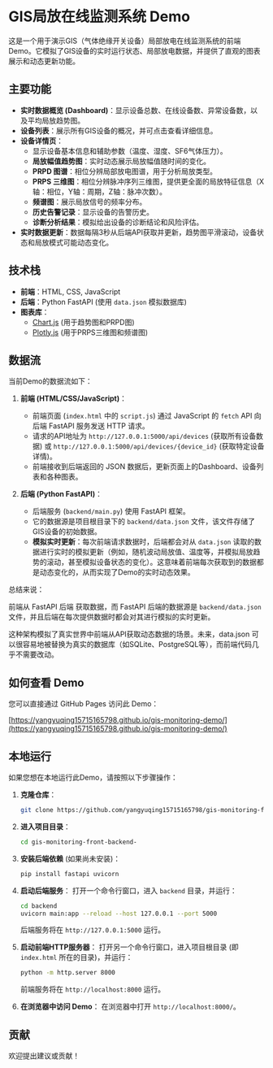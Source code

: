 # GIS局放在线监测系统 Demo

这是一个用于演示GIS（气体绝缘开关设备）局部放电在线监测系统的前端Demo。它模拟了GIS设备的实时运行状态、局部放电数据，并提供了直观的图表展示和动态更新功能。

## 主要功能

*   **实时数据概览 (Dashboard)**：显示设备总数、在线设备数、异常设备数，以及平均局放趋势图。
*   **设备列表**：展示所有GIS设备的概况，并可点击查看详细信息。
*   **设备详情页**：
    *   显示设备基本信息和辅助参数（温度、湿度、SF6气体压力）。
    *   **局放幅值趋势图**：实时动态展示局放幅值随时间的变化。
    *   **PRPD 图谱**：相位分辨局部放电图谱，用于分析局放类型。
    *   **PRPS 三维图**：相位分辨脉冲序列三维图，提供更全面的局放特征信息（X轴：相位，Y轴：周期，Z轴：脉冲次数）。
    *   **频谱图**：展示局放信号的频率分布。
    *   **历史告警记录**：显示设备的告警历史。
    *   **诊断分析结果**：模拟给出设备的诊断结论和风险评估。
*   **实时数据更新**：数据每隔3秒从后端API获取并更新，趋势图平滑滚动，设备状态和局放模式可能动态变化。

## 技术栈

*   **前端**：HTML, CSS, JavaScript
*   **后端**：Python FastAPI (使用 `data.json` 模拟数据库)
*   **图表库**：
    *   [Chart.js](https://www.chartjs.org/) (用于趋势图和PRPD图)
    *   [Plotly.js](https://plotly.com/javascript/) (用于PRPS三维图和频谱图)

## 数据流

当前Demo的数据流如下：

1.  **前端 (HTML/CSS/JavaScript)**：
    *   前端页面 (`index.html` 中的 `script.js`) 通过 JavaScript 的 `fetch` API 向后端 FastAPI 服务发送 HTTP 请求。
    *   请求的API地址为 `http://127.0.0.1:5000/api/devices` (获取所有设备数据) 或 `http://127.0.0.1:5000/api/devices/{device_id}` (获取特定设备详情)。
    *   前端接收到后端返回的 JSON 数据后，更新页面上的Dashboard、设备列表和各种图表。

2.  **后端 (Python FastAPI)**：
    *   后端服务 (`backend/main.py`) 使用 FastAPI 框架。
    *   它的数据源是项目根目录下的 `backend/data.json` 文件，该文件存储了GIS设备的初始数据。
    *   **模拟实时更新**：每次前端请求数据时，后端都会对从 `data.json` 读取的数据进行实时的模拟更新（例如，随机波动局放值、温度等，并模拟局放趋势的滚动，甚至模拟设备状态的变化）。这意味着前端每次获取到的数据都是动态变化的，从而实现了Demo的实时动态效果。

 总结来说：


  前端从 FastAPI 后端 获取数据，而 FastAPI 后端的数据源是 `backend/data.json`
  文件，并且后端在每次提供数据时都会对其进行模拟的实时更新。


  这种架构模拟了真实世界中前端从API获取动态数据的场景。未来，data.json
  可以很容易地被替换为真实的数据库（如SQLite、PostgreSQL等），而前端代码几乎不需要改动。

## 如何查看 Demo

您可以直接通过 GitHub Pages 访问此 Demo：

[https://yangyuqing15715165798.github.io/gis-monitoring-demo/](https://yangyuqing15715165798.github.io/gis-monitoring-demo/)

## 本地运行

如果您想在本地运行此Demo，请按照以下步骤操作：

1.  **克隆仓库**：
    ```bash
    git clone https://github.com/yangyuqing15715165798/gis-monitoring-front-backend-.git
    ```
2.  **进入项目目录**：
    ```bash
    cd gis-monitoring-front-backend-
    ```
3.  **安装后端依赖** (如果尚未安装)：
    ```bash
    pip install fastapi uvicorn
    ```
4.  **启动后端服务**：
    打开一个命令行窗口，进入 `backend` 目录，并运行：
    ```bash
    cd backend
    uvicorn main:app --reload --host 127.0.0.1 --port 5000
    ```
    后端服务将在 `http://127.0.0.1:5000` 运行。

5.  **启动前端HTTP服务器**：
    打开另一个命令行窗口，进入项目根目录 (即 `index.html` 所在的目录)，并运行：
    ```bash
    python -m http.server 8000
    ```
    前端服务将在 `http://localhost:8000` 运行。

6.  **在浏览器中访问 Demo**：
    在浏览器中打开 `http://localhost:8000/`。

## 贡献

欢迎提出建议或贡献！
